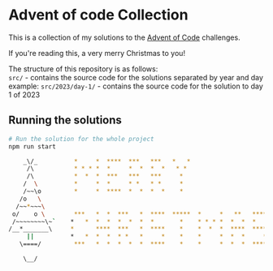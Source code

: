 # Advent of code Collection

This is a collection of my solutions to the [Advent of Code](https://adventofcode.com/) challenges.

If you're reading this, a very merry Christmas to you!

The structure of this repository is as follows:  
`src/` - contains the source code for the solutions separated by year and day  
example: `src/2023/day-1/` - contains the source code for the solution to day 1 of 2023

## Running the solutions

```bash
# Run the solution for the whole project
npm run start
```

```bash
    _\/_          *     *  ****  ***   ***   *   *
     /\           * * * *  *     *  *  *  *   * *
     /\           *  *  *  ***   ***   ***     *
    /  \          *     *  *     * *   * *     *
    /~~\o         *     *  ****  *  *  *  *    *
   /o   \
  /~~*~~~\
 o/    o \        ***   *  *  ***   *  ****  *****  *     *   **   ****
 /~~~~~~~~\~`    *   *  *  *  *  *  *  *       *    * * * *  *  *  *
/__*_______\     *      ****  ***   *  ****    *    *  *  *  ****  ****
     ||          *   *  *  *  * *   *     *    *    *     *  *  *     *
   \====/         ***   *  *  *  *  *  ****    *    *     *  *  *  ****

    \__/
```
